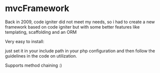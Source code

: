 # mvcFramework
Back in 2009, code igniter did not meet my needs, so i had to create a new framework based on code igniter but with some better features like templating, scaffolding and an ORM 


Very easy to install:

just set it in your include path in your php configuration and then follow the guidelines in the code on utilization. 

Supports method chaining :)
